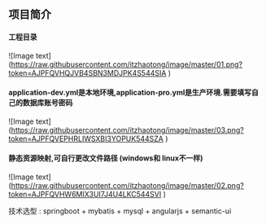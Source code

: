 ## 项目简介

#### 工程目录

![Image text] (<https://raw.githubusercontent.com/itzhaotong/image/master/01.png?token=AJPFQVHQJVB4SBN3MDJPK4S544SIA> )

####  application-dev.yml是本地环境,application-pro.yml是生产环境.需要填写自己的数据库账号密码

![Image text] (<https://raw.githubusercontent.com/itzhaotong/image/master/03.png?token=AJPFQVEPHRLIWSXBI3YOPUK544SZA> )

#### 静态资源映射,可自行更改文件路径 (windows和 linux不一样)

![Image text] (<https://raw.githubusercontent.com/itzhaotong/image/master/02.png?token=AJPFQVHW6MIX3UI7J4U4LKC544SVI> )

技术选型 : springboot + mybatis + mysql + angularjs + semantic-ui 